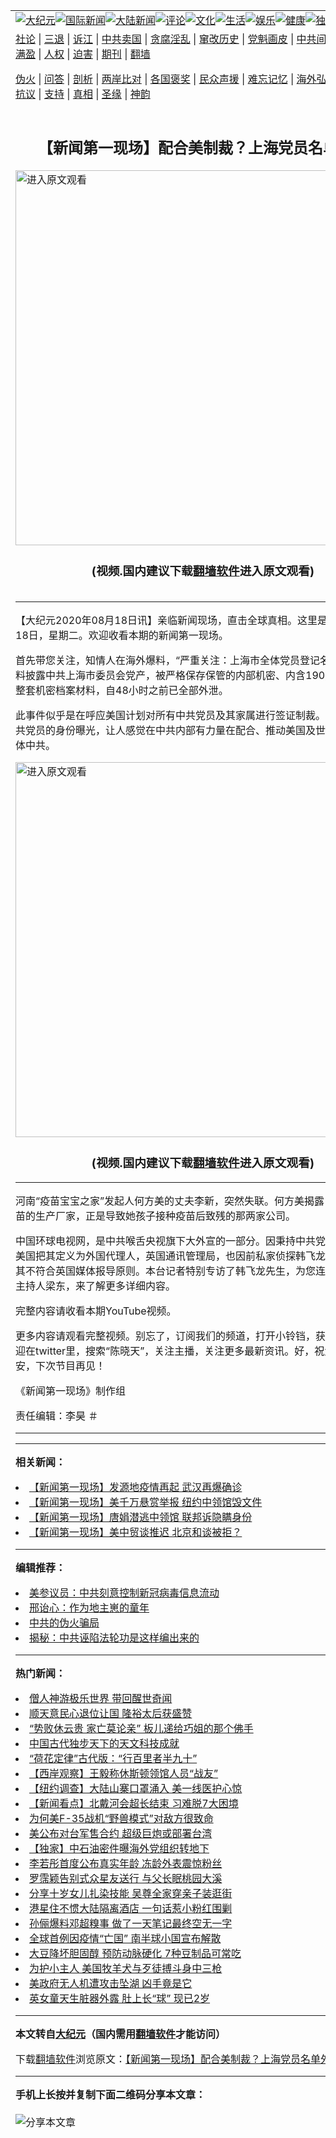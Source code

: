 <a name="1" id="1" target="_blank"></a><span id="1"></span>
<table align=center border="0"><tr><td colspan="2" VALIGN=TOP><a href="https://github.com/ucfrfg374/djy/blob/master/gb/nsc413.md#1"><img src="https://raw.githubusercontent.com/ucfrfg374/www/master/t/djy/1.jpg" title="大纪元"></a><a href="https://github.com/ucfrfg374/djy/blob/master/gb/n24hr.md#1"><img src="https://raw.githubusercontent.com/ucfrfg374/www/master/t/djy/3.jpg" title="国际新闻"></a><a href="https://github.com/ucfrfg374/djy/blob/master/gb/nsc413.md#1"><img src="https://raw.githubusercontent.com/ucfrfg374/www/master/t/djy/4.jpg" title="大陆新闻"></a><a href="https://github.com/ucfrfg374/djy/blob/master/gb/news392.md#1"><img src="https://raw.githubusercontent.com/ucfrfg374/www/master/t/djy/5.jpg" title="评论"></a><a href="https://github.com/ucfrfg374/djy/blob/master/gb/news2007.md#1"><img src="https://raw.githubusercontent.com/ucfrfg374/www/master/t/djy/6.jpg" title="文化"></a><a href="https://github.com/ucfrfg374/djy/blob/master/gb/news2008.md#1"><img src="https://raw.githubusercontent.com/ucfrfg374/www/master/t/djy/7.jpg" title="生活"></a><a href="https://github.com/ucfrfg374/djy/blob/master/gb/ncyule.md#1"><img src="https://raw.githubusercontent.com/ucfrfg374/www/master/t/djy/8.jpg" title="娱乐"></a><a href="https://github.com/ucfrfg374/djy/blob/master/gb/nsc1002.md#1"><img src="https://raw.githubusercontent.com/ucfrfg374/www/master/t/djy/9.jpg" title="健康"><a href="https://github.com/ucfrfg374/djy/blob/master/gb/nf6092.md#1"><img src="https://raw.githubusercontent.com/ucfrfg374/www/master/t/djy/10a.jpg" title="独家"></a><a href="https://github.com/ucfrfg374/djy/blob/master/gb/nf4514.md#1"><img src="https://raw.githubusercontent.com/ucfrfg374/www/master/t/djy/12a.jpg" title="头条"></a></td></tr>
<tr><td colspan="2" VALIGN=TOP><a target="_blank" href="https://github.com/ucfrfg374/djy/blob/master/gb/9p.md#1">社论</a> | <a target="_blank" href="https://github.com/ucfrfg374/djy/blob/master/gb/nf5657.md#1">三退</a> | <a target="_blank" href="https://github.com/ucfrfg374/djy/blob/master/gb/nf6124.md#1">诉江</a> | <a target="_blank" href="https://github.com/ucfrfg374/djy/blob/master/gb/nf1176117.md#1">中共卖国</a> | <a target="_blank" href="https://github.com/ucfrfg374/djy/blob/master/gb/nf5773.md#1">贪腐淫乱</a> | <a target="_blank" href="https://github.com/ucfrfg374/djy/blob/master/gb/nf1176115.md#1">窜改历史</a> | <a target="_blank" href="https://github.com/ucfrfg374/djy/blob/master/gb/nf1176107.md#1">党魁画皮</a> | <a target="_blank" href="https://github.com/ucfrfg374/djy/blob/master/gb/nf1320400.md#1">中共间谍</a> | <a target="_blank" href="https://github.com/ucfrfg374/djy/blob/master/gb/nf1176114.md#1">破坏传统</a> | <a target="_blank" href="https://github.com/ucfrfg374/ntdtv/blob/master/gb/prog447_1.md#1">恶贯满盈</a> | <a target="_blank" href="https://github.com/ucfrfg374/djy/blob/master/gb/ncid278.md#1">人权</a> | <a target="_blank" href="https://github.com/ucfrfg374/djy/blob/master/gb/nf1176111.md#1">迫害</a> | <a target="_blank" href="https://gitlab.com/szzdlab/mh-qikan/blob/master/README.md#1">期刊</a> | <a target="_blank" href="https://github.com/ucfrfg374/www/blob/master/README.md?zsrh#8">翻墙</a></p><p><a target="_blank" href="https://github.com/ucfrfg374/djy/blob/master/gb/nf5562.md#1">伪火</a> | <a target="_blank" href="https://github.com/ucfrfg374/djy/blob/master/gb/nf4378.md#1">问答</a> | <a target="_blank" href="https://github.com/ucfrfg374/djy/blob/master/gb/nf5792.md#1">剖析</a> | <a target="_blank" href="https://github.com/ucfrfg374/djy/blob/master/gb/nf5735.md#1">两岸比对</a> | <a target="_blank" href="https://github.com/ucfrfg374/djy/blob/master/gb/nf6119.md#1">各国褒奖</a> | <a target="_blank" href="https://github.com/ucfrfg374/djy/blob/master/gb/nf6120.md#1">民众声援</a> | <a target="_blank" href="https://github.com/ucfrfg374/djy/blob/master/gb/nf1188594.md#1">难忘记忆</a> | <a target="_blank" href="https://github.com/ucfrfg374/djy/blob/master/gb/nf3180.md#1">海外弘传</a> | <a target="_blank" href="https://github.com/ucfrfg374/djy/blob/master/gb/nf5410.md#1">万人上访</a> | <a target="_blank" href="https://github.com/ucfrfg374/ntdtv/blob/master/gb/prog1530_1.md#1">和平抗议</a> | <a target="_blank" href="https://github.com/ucfrfg374/djy/blob/master/gb/nf4386.md#1">支持</a> | <a target="_blank" href="https://github.com/ucfrfg374/djy/blob/master/gb/nf4389.md#1">真相</a> | <a target="_blank" href="https://github.com/ucfrfg374/djy/blob/master/gb/nf5790.md#1">圣缘</a> | <a target="_blank" href="https://github.com/ucfrfg374/djy/blob/master/gb/nf4786.md#1">神韵</a></td></tr>
<tr><td VALIGN=TOP width="626"><h2 align=center>【新闻第一现场】配合美制裁？上海党员名单外泄</h2>
<a href="https://git.io/JJNIm"><img width="600" src="https://raw.githubusercontent.com/ucfrfg374/djy/master/gb/300/djtsp.jpg"title="进入原文观看"  alt="进入原文观看"></a><h3 align=center>(视频.国内建议下载<a href="https://github.com/ucfrfg374/www/blob/master/README.md#8">翻墙软件</a>进入原文观看)</h3>
<h6></h6>
<hr>
	<p>【大纪元2020年08月18日讯】亲临新闻现场，直击全球真相。这里是美东时间8月18日，星期二。欢迎收看本期的<ahref="https://github.com/ucfrfg374/djy/blob/master/gb/tag/%E6%96%B0%E9%97%BB%E7%AC%AC%E4%B8%80%E7%8E%B0%E5%9C%BA.md#1">新闻第一现场</a>。</p>
<p>首先带您关注，知情人在海外爆料，“严重关注：上海市全体党员登记名册外泄”。爆料披露中共上海市委员会党产，被严格保存保管的内部机密、内含190万党员名单的整套机密档案材料，自48小时之前已全部外泄。</p>
<p>此事件似乎是在呼应美国计划对所有中共党员及其家属进行签证<ahref="https://github.com/ucfrfg374/djy/blob/master/gb/tag/%E5%88%B6%E8%A3%81.md#1">制裁</a>。上海市所有中共党员的身份曝光，让人感觉在中共内部有力量在配合、推动美国及世界灭共联盟解体中共。</p>
<p style="text-align: center;"><div class="video_fit_container"><a width="635" b="356" class="video_frame" src=""></a><a href="https://git.io/JJNIm"><img width="600" src="https://raw.githubusercontent.com/ucfrfg374/djy/master/gb/300/djtsp.jpg" title="进入原文观看"  alt="进入原文观看"></a><h3 align=center>(视频.国内建议下载<a href="https://github.com/ucfrfg374/www/blob/master/README.md#8">翻墙软件</a>进入原文观看)</h3><hr><a src="https://www.youtube.com/embed/maXFkyJuObE?wmode=transparent&#038;wmode=opaque" allowfullscreen></a>
	</div></p>
<p style="text-align: left;">河南“疫苗宝宝之家”发起人何方美的丈夫李新，突然失联。何方美揭露，中共病毒疫苗的生产厂家，正是导致她孩子接种疫苗后致残的那两家公司。</p>
<p style="text-align: left;">中国环球电视网，是中共喉舌央视旗下大外宣的一部分。因秉持中共党媒报道原则，美国把其定义为外国代理人，英国通讯管理局，也因前私家侦探韩飞龙的投诉，裁决其不符合英国媒体报导原则。本台记者特别专访了韩飞龙先生，为您连线欧洲演播室主持人梁东，来了解更多详细内容。</p>
<p style="text-align: left;">完整内容请收看本期YouTube视频。</p>
<p style="text-align: left;">更多内容请观看完整视频。别忘了，订阅我们的频道，打开小铃铛，获取更新。也欢迎在twitter里，搜索“陈晓天”，关注主播，关注更多最新资讯。好，祝大家健康、平安，下次节目再见！</p>
<p style="text-align: left;">《<ahref="https://github.com/ucfrfg374/djy/blob/master/gb/tag/%E6%96%B0%E9%97%BB%E7%AC%AC%E4%B8%80%E7%8E%B0%E5%9C%BA.md#1">新闻第一现场</a>》制作组</p>
<p style="text-align: left;">责任编辑：李昊 ＃</p>
	
<hr>
<hr>

<strong>相关新闻：</strong>
<li><a href="https://github.com/ucfrfg374/djy/blob/master/gb/20/8/4/n12306007.md#1">【新闻第一现场】发源地疫情再起 武汉再爆确诊</a></li>
<li><a href="https://github.com/ucfrfg374/djy/blob/master/gb/20/8/8/n12315990.md#1">【新闻第一现场】美千万悬赏举报 纽约中领馆毁文件</a></li>
<li><a href="https://github.com/ucfrfg374/djy/blob/master/gb/20/8/9/n12317432.md#1">【新闻第一现场】唐娟潜逃中领馆 联邦诉隐瞒身份</a></li>
<li><a href="https://github.com/ucfrfg374/djy/blob/master/gb/20/8/15/n12333351.md#1">【新闻第一现场】美中贸谈推迟 北京和谈被拒？</a></li>
<hr>


<strong>编辑推荐：</strong>
<li><a href="https://github.com/onzhi266/djy/blob/master/gb/20/2/22/n11887949.md#1">美参议员：中共刻意控制新冠病毒信息流动</a></li>
<li><a href="https://github.com/tsiac2612/djy/blob/master/gb/19/2/12/n11038748.md#1" target="_blank">邢诒心：作为地主崽的童年</a></li><li><a href="https://github.com/ucfrfg374/djy/blob/master/gb/16/1/21/n4622075.md?dfh#1" target="_blank">中共的伪火骗局</a></li><li><a href="https://github.com/tsiac2612/djy/blob/master/gb/12/8/9/n3655381.md#1" target="_blank">揭秘：中共诬陷法轮功是这样编出来的</a></li><hr>


<strong>热门新闻：</strong>
<li><a href="https://github.com/ucfrfg374/djy/blob/master/gb/20/8/6/n12311908.md#1">僧人神游极乐世界 带回醒世奇闻</a></li>
<li><a href="https://github.com/ucfrfg374/djy/blob/master/gb/20/8/6/n12310782.md#1">顺天意民心退位让国 隆裕太后获盛赞</a></li>
<li><a href="https://github.com/ucfrfg374/djy/blob/master/gb/20/6/7/n12168858.md#1">“势败休云贵  家亡莫论亲”  板儿递给巧姐的那个佛手</a></li>
<li><a href="https://github.com/ucfrfg374/djy/blob/master/gb/20/8/8/n12316046.md#1">中国古代独步天下的天文科技成就</a></li>
<li><a href="https://github.com/ucfrfg374/djy/blob/master/gb/20/8/4/n12306294.md#1">“荷花定律”古代版：“行百里者半九十”</a></li>
<li><a href="https://github.com/ucfrfg374/djy/blob/master/gb/20/8/18/n12339166.md#1">【西岸观察】王毅称休斯顿领馆人员“战友”</a></li>
<li><a href="https://github.com/ucfrfg374/djy/blob/master/gb/20/8/16/n12335136.md#1">【纽约调查】大陆山寨口罩涌入 美一线医护心惊</a></li>
<li><a href="https://github.com/ucfrfg374/djy/blob/master/gb/20/8/17/n12338272.md#1">【新闻看点】北戴河会超长结束 习难脱7大困境</a></li>
<li><a href="https://github.com/ucfrfg374/djy/blob/master/gb/20/8/15/n12332658.md#1">为何美F-35战机“野兽模式”对敌方很致命</a></li>
<li><a href="https://github.com/ucfrfg374/djy/blob/master/gb/20/8/16/n12335764.md#1">美公布对台军售合约 超级巨炮或部署台湾</a></li>
<li><a href="https://github.com/ucfrfg374/djy/blob/master/gb/20/8/14/n12332073.md#1">【独家】中石油密件曝海外党组织转地下</a></li>
<li><a href="https://github.com/ucfrfg374/djy/blob/master/gb/20/8/16/n12335475.md#1">李若彤首度公布真实年龄 冻龄外表震惊粉丝</a></li>
<li><a href="https://github.com/ucfrfg374/djy/blob/master/gb/20/8/15/n12333541.md#1">罗霈颖告别式众星友送行 与父长眠桃园大溪</a></li>
<li><a href="https://github.com/ucfrfg374/djy/blob/master/gb/20/8/16/n12335889.md#1">分享十岁女儿扎染技能 吴尊全家穿亲子装逛街</a></li>
<li><a href="https://github.com/ucfrfg374/djy/blob/master/gb/20/8/17/n12338032.md#1">港星住不惯大陆隔离酒店 一句话惹小粉红围剿</a></li>
<li><a href="https://github.com/ucfrfg374/djy/blob/master/gb/20/8/17/n12338375.md#1">孙俪爆料邓超糗事 做了一天笔记最终空无一字</a></li>
<li><a href="https://github.com/ucfrfg374/djy/blob/master/gb/20/8/16/n12334408.md#1">全球首例因疫情“亡国” 南半球小国宣布解散</a></li>
<li><a href="https://github.com/ucfrfg374/djy/blob/master/gb/20/8/15/n12333887.md#1">大豆降坏胆固醇 预防动脉硬化 7种豆制品可常吃</a></li>
<li><a href="https://github.com/ucfrfg374/djy/blob/master/gb/20/8/16/n12335214.md#1">为护小主人 美国牧羊犬与歹徒搏斗身中三枪</a></li>
<li><a href="https://github.com/ucfrfg374/djy/blob/master/gb/20/8/15/n12332936.md#1">美政府无人机遭攻击坠湖 凶手竟是它</a></li>
<li><a href="https://github.com/ucfrfg374/djy/blob/master/gb/20/8/15/n12333334.md#1">英女童天生脏器外露 肚上长“球” 现已2岁</a></li>
<hr>

<strong>本文转自<a href="https://www.epochtimes.com">大纪元</a>（国内需用<a href="https://github.com/ucfrfg374/www/blob/master/README.md#8">翻墙软件</a>才能访问）</strong><p>下载<a href="https://github.com/ucfrfg374/www/blob/master/README.md#8">翻墙软件</a>浏览原文：<a href="https://www.epochtimes.com/gb/20/8/18/n12339944.htm">【新闻第一现场】配合美制裁？上海党员名单外泄</a></p><hr>

<strong>手机上长按并复制下面二维码分享本文章：</strong><br><br><img src="http://www.szzd.org/v.php?action=qrcode&url=https://github.com/ucfrfg374/djy/blob/master/gb/20/8/18/n12339944.md%231" title="分享本文章"></td><td VALIGN=TOP><a href="https://github.com/ucfrfg374/djy/blob/master/gb/16/1/21/n4622075.md?dfh#1" target="_blank"><img src="https://raw.githubusercontent.com/ucfrfg374/djy/master/gb/300/wei-f1.jpg" title="中共的伪火骗局"  alt="中共的伪火骗局"></a><br><a href="https://github.com/ucfrfg374/www/blob/master/README.md?dfh#9" target="_blank"><img src="https://raw.githubusercontent.com/ucfrfg374/djy/master/gb/300/yong-h.jpg" title="永恒的见证"  alt="永恒的见证"></a><br><a href="https://github.com/ucfrfg374/djy/blob/master/gb/13/9/29/n3974789.md?dfh#1" target="_blank"><img src="https://raw.githubusercontent.com/ucfrfg374/djy/master/gb/300/shang-lnz.jpg" title="善良女子被中共投男牢"  alt="善良女子被中共投男牢"></a><br><a href="https://github.com/ucfrfg374/djy/blob/master/gb/16/3/16/n4663449.md?dfh#1" target="_blank"><img src="https://raw.githubusercontent.com/ucfrfg374/djy/master/gb/300/huo-z3.jpg" title="警卫目击活摘器官"  alt="警卫目击活摘器官"></a><br><a href="https://github.com/ucfrfg374/djy/blob/master/gb/16/8/7/n8177641.md?dfh#1" target="_blank"><img src="https://raw.githubusercontent.com/ucfrfg374/djy/master/gb/300/huo-z4.jpg" title="证人描述活摘恐怖"  alt="证人描述活摘恐怖"></a><br><a href="https://github.com/ucfrfg374/djy/blob/master/gb/10/4/19/n2881569.md?dfh#1" target="_blank"><img src="https://raw.githubusercontent.com/ucfrfg374/djy/master/gb/300/huo-z1.jpg" title="揭开活摘器官黑幕"  alt="揭开活摘器官黑幕"></a><br><a href="https://github.com/ucfrfg374/djy/blob/master/gb/10/11/7/n3077476.md?dfh#1" target="_blank"><img src="https://raw.githubusercontent.com/ucfrfg374/djy/master/gb/300/ma-ks.jpg" title="马克思的成魔之路"  alt="马克思的成魔之路"></a><br><a href="https://github.com/ucfrfg374/djy/blob/master/gb/14/6/9/n4173977.md?dfh#1" target="_blank"><img src="https://raw.githubusercontent.com/ucfrfg374/djy/master/gb/300/chang-zs.jpg" title="藏字石 蕴天机"  alt="藏字石 蕴天机"></a><br><a href="https://github.com/ucfrfg374/djy/blob/master/gb/18/5/10/n10381511.md?dfh#1" target="_blank"><img src="https://raw.githubusercontent.com/ucfrfg374/djy/master/gb/300/st1.jpg" title="关注3亿人三退"  alt="关注3亿人三退"></a><br><a href="https://github.com/ucfrfg374/djy/blob/master/gb/18/3/21/n10237682.md?dfh#1" target="_blank"><img src="https://raw.githubusercontent.com/ucfrfg374/djy/master/gb/300/jie-t.jpg" title="解体中共复兴中华"  alt="解体中共复兴中华"></a><br><a href="https://github.com/ucfrfg374/djy/blob/master/gb/9/2/9/n2422991.md?dfh#1" target="_blank"><img src="https://raw.githubusercontent.com/ucfrfg374/djy/master/gb/300/gao-zs.jpg" title="中共迫害良心律师"  alt="中共迫害良心律师"></a><br><a href="https://github.com/ucfrfg374/djy/blob/master/gb/18/12/9/n10900044.md?dfh#1" target="_blank"><img src="https://raw.githubusercontent.com/ucfrfg374/djy/master/gb/300/sj1.jpg" title="303万人举报江泽民"  alt="303万人举报江泽民"></a><br><a href="https://github.com/ucfrfg374/djy/blob/master/gb/18/8/28/n10672014.md?dfh#1" target="_blank"><img src="https://raw.githubusercontent.com/ucfrfg374/djy/master/gb/300/sj2.jpg" title="这些官员为何起诉江泽民"  alt="这些官员为何起诉江泽民"></a><br><a href="https://github.com/ucfrfg374/djy/blob/master/gb/8/12/18/n2367165.md?dfh#1" target="_blank"><img src="https://raw.githubusercontent.com/ucfrfg374/djy/master/gb/300/liangan.jpg" title="海峡两岸的强烈对比"  alt="海峡两岸的强烈对比"></a><br><a href="https://github.com/ucfrfg374/djy/blob/master/gb/15/12/10/n4593139.md?dfh#1" target="_blank"><img src="https://raw.githubusercontent.com/ucfrfg374/djy/master/gb/300/jia-ndzl.jpg" title="加拿大总理的贺信"  alt="加拿大总理的贺信"></a><br><a href="https://github.com/ucfrfg374/djy/blob/master/gb/11/6/17/n3289382.md?dfh#1" target="_blank"><img src="https://raw.githubusercontent.com/ucfrfg374/djy/master/gb/300/xiao-wd.jpg" title="探寻真相兼听则明"  alt="探寻真相兼听则明"></a><br><a href="https://github.com/ucfrfg374/djy/blob/master/gb/18/10/27/n10812623.md?dfh#1" target="_blank"><img src="https://raw.githubusercontent.com/ucfrfg374/djy/master/gb/300/yindu.jpg" title="印度媒体报道东方"  alt="印度媒体报道东方"></a><br><a href="https://github.com/ucfrfg374/djy/blob/master/gb/18/6/9/n10469652.md?dfh#1" target="_blank"><img src="https://raw.githubusercontent.com/ucfrfg374/djy/master/gb/300/xie-j.jpg" title="不一样的海外校园"  alt="不一样的海外校园"></a><br><a href="https://github.com/ucfrfg374/djy/blob/master/gb/7/4/5/n1669415.md?dfh#1" target="_blank"><img src="https://raw.githubusercontent.com/ucfrfg374/djy/master/gb/300/li-up.jpg" title="从大师到徒弟的传奇"  alt="从大师到徒弟的传奇"></a><br><a href="https://github.com/ucfrfg374/djy/blob/master/gb/17/5/26/n9191512.md?dfh#1" target="_blank"><img src="https://raw.githubusercontent.com/ucfrfg374/djy/master/gb/300/zfl2.jpg" title="亿万人与东方一本奇书"  alt="亿万人与东方一本奇书"></a><br><a href="https://github.com/ucfrfg374/djy/blob/master/gb/13/11/27/n4020290.md?dfh#1" target="_blank"><img src="https://raw.githubusercontent.com/ucfrfg374/djy/master/gb/300/zhen-h.jpg" title="大陆见不到的震撼场面"  alt="大陆见不到的震撼场面"></a><br><a href="https://github.com/ucfrfg374/djy/blob/master/gb/15/7/17/n4482910.md?dfh#1" target="_blank"><img src="https://raw.githubusercontent.com/ucfrfg374/djy/master/gb/300/dalu-sk.jpg" title="人心向善 大陆当初盛况"  alt="人心向善 大陆当初盛况"></a><br><a href="https://github.com/ucfrfg374/djy/blob/master/gb/19/1/5/n10955468.md?dfh#1" target="_blank"><img src="https://raw.githubusercontent.com/ucfrfg374/djy/master/gb/300/zfl1.jpg" title="追寻真理 这书讲什么"  alt="追寻真理 这书讲什么"></a><br><a href="https://github.com/ucfrfg374/www/blob/master/README.md?dfh#1" target="_blank"><img src="https://raw.githubusercontent.com/ucfrfg374/djy/master/gb/300/fq1.jpg" title="下载免费翻墙软件"  alt="下载免费翻墙软件"></a><br></td></tr></table>
